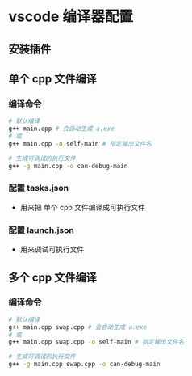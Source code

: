 # vscode 编译器配置

## 安装插件

## 单个 cpp 文件编译

### 编译命令

``` bash
# 默认编译
g++ main.cpp # 会自动生成 a.exe
# 或
g++ main.cpp -o self-main # 指定输出文件名

# 生成可调试的执行文件
g++ -g main.cpp -o can-debug-main

```

### 配置 tasks.json

- 用来把 单个 cpp 文件编译成可执行文件

### 配置 launch.json

- 用来调试可执行文件


## 多个 cpp 文件编译

### 编译命令


``` bash
# 默认编译
g++ main.cpp swap.cpp # 会自动生成 a.exe
# 或
g++ main.cpp swap.cpp -o self-main # 指定输出文件名

# 生成可调试的执行文件
g++ -g main.cpp swap.cpp -o can-debug-main

```